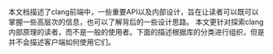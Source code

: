 

本文档描述了clang前端中，一些重要API以及内部设计，旨在让读者可以既可以掌握一些高层次的信息，也可以了解背后的一些设计思路。
本文更针对探索clang内部原理的读者，而不是一般的使用者。下面的描述根据库的分类进行组织，但是并不会描述客户端如何使用它们。
